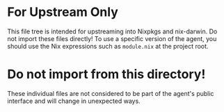 
# For Upstream Only

This file tree is intended for upstreaming into Nixpkgs and nix-darwin.
Do not import these files directly!
To use a specific version of the agent, you should use the Nix expressions such
as `module.nix` at the project root.

# Do not import from this directory!

These individual files are not considered to be part of the agent's public
interface and will change in unexpected ways.

